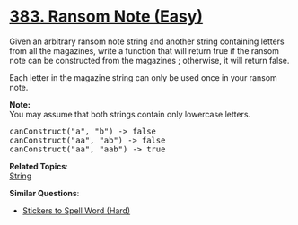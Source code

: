 # [383. Ransom Note (Easy)](https://leetcode.com/problems/ransom-note/)

<p>
Given an arbitrary ransom note string and another string containing letters from all the magazines, write a function that will return true if the ransom 
note can be constructed from the magazines ; otherwise, it will return false. 
</p>
<p>
Each letter in the magazine string can only be used once in your ransom note.
</p>

<p><b>Note:</b><br>
You may assume that both strings contain only lowercase letters.
</p>

<pre>canConstruct("a", "b") -&gt; false
canConstruct("aa", "ab") -&gt; false
canConstruct("aa", "aab") -&gt; true
</pre>

**Related Topics**:  
[String](https://leetcode.com/tag/string/)

**Similar Questions**:

- [Stickers to Spell Word (Hard)](https://leetcode.com/problems/stickers-to-spell-word/)
